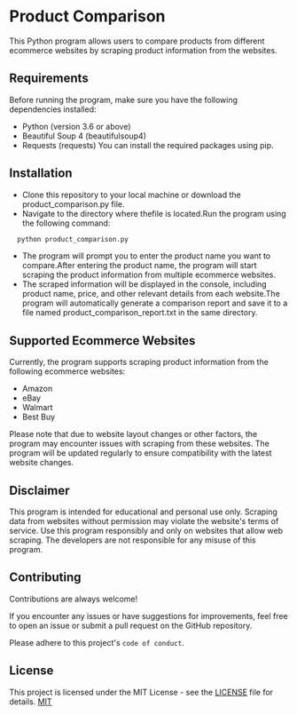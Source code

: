 
# Product Comparison

This Python program allows users to compare products from different ecommerce websites by scraping product information from the websites.



## Requirements
Before running the program, make sure you have the following dependencies installed:

- Python (version 3.6 or above)
- Beautiful Soup 4 (beautifulsoup4)
- Requests (requests)
You can install the required packages using pip.
## Installation

- Clone this repository to your local machine or download the product_comparison.py file.
- Navigate to the directory where thefile is located.Run the program using the following command:

```bash
  python product_comparison.py
```
- The program will prompt you to enter the product name you want to compare.After entering the product name, the program will start scraping the product information from multiple ecommerce websites.
- The scraped information will be displayed in the console, including product name, price, and other relevant details from each website.The program will automatically generate a comparison report and save it to a file named product_comparison_report.txt in the same directory.
    
## Supported Ecommerce Websites
Currently, the program supports scraping product information from the following ecommerce websites:

- Amazon
- eBay
- Walmart
- Best Buy

Please note that due to website layout changes or other factors, the program may encounter issues with scraping from these websites. The program will be updated regularly to ensure compatibility with the latest website changes.


## Disclaimer

This program is intended for educational and personal use only. Scraping data from websites without permission may violate the website's terms of service. Use this program responsibly and only on websites that allow web scraping. The developers are not responsible for any misuse of this program.
## Contributing

Contributions are always welcome!

If you encounter any issues or have suggestions for improvements, feel free to open an issue or submit a pull request on the GitHub repository.

Please adhere to this project's `code of conduct`.


## License
This project is licensed under the MIT License - see the [LICENSE](https://github.com/SankaranarayananA/Product-Comparison/blob/da0af29cbd80b15ee7057181d58d1cc4e76a46af/LICENSE) file for details.
[MIT](https://choosealicense.com/licenses/mit/)

